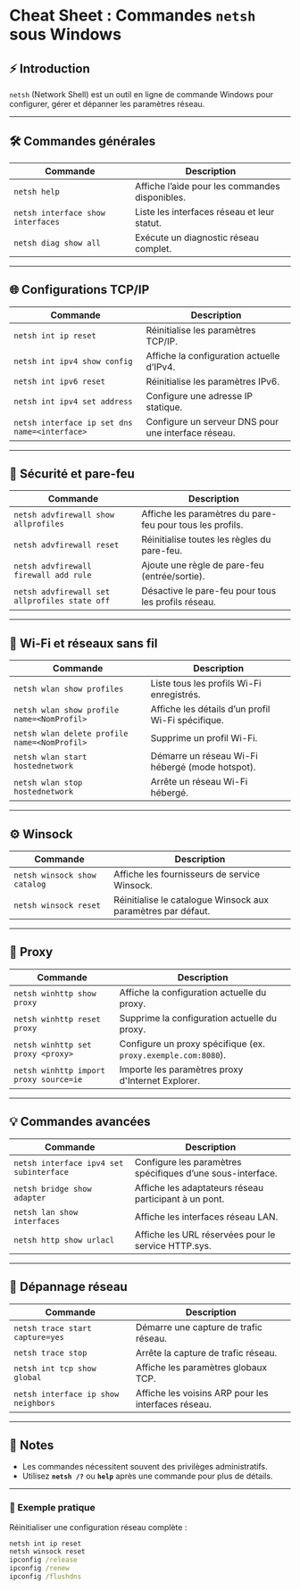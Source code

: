 
# Cheat Sheet : Commandes `netsh` sous Windows

## ⚡ Introduction
`netsh` (Network Shell) est un outil en ligne de commande Windows pour configurer, gérer et dépanner les paramètres réseau.

---

## 🛠️ Commandes générales
| Commande                          | Description                                             |
|-----------------------------------|---------------------------------------------------------|
| `netsh help`                      | Affiche l’aide pour les commandes disponibles.          |
| `netsh interface show interfaces` | Liste les interfaces réseau et leur statut.             |
| `netsh diag show all`             | Exécute un diagnostic réseau complet.                   |

---

## 🌐 Configurations TCP/IP
| Commande                                        | Description                                                                 |
|------------------------------------------------|-----------------------------------------------------------------------------|
| `netsh int ip reset`                           | Réinitialise les paramètres TCP/IP.                                         |
| `netsh int ipv4 show config`                   | Affiche la configuration actuelle d’IPv4.                                   |
| `netsh int ipv6 reset`                         | Réinitialise les paramètres IPv6.                                           |
| `netsh int ipv4 set address`                   | Configure une adresse IP statique.                                          |
| `netsh interface ip set dns name=<interface>`  | Configure un serveur DNS pour une interface réseau.                         |

---

## 🔐 Sécurité et pare-feu
| Commande                                   | Description                                                                |
|-------------------------------------------|----------------------------------------------------------------------------|
| `netsh advfirewall show allprofiles`      | Affiche les paramètres du pare-feu pour tous les profils.                  |
| `netsh advfirewall reset`                 | Réinitialise toutes les règles du pare-feu.                                |
| `netsh advfirewall firewall add rule`     | Ajoute une règle de pare-feu (entrée/sortie).                              |
| `netsh advfirewall set allprofiles state off` | Désactive le pare-feu pour tous les profils réseau.                        |

---

## 🔗 Wi-Fi et réseaux sans fil
| Commande                                        | Description                                                                 |
|------------------------------------------------|-----------------------------------------------------------------------------|
| `netsh wlan show profiles`                     | Liste tous les profils Wi-Fi enregistrés.                                   |
| `netsh wlan show profile name=<NomProfil>`     | Affiche les détails d’un profil Wi-Fi spécifique.                           |
| `netsh wlan delete profile name=<NomProfil>`   | Supprime un profil Wi-Fi.                                                   |
| `netsh wlan start hostednetwork`               | Démarre un réseau Wi-Fi hébergé (mode hotspot).                             |
| `netsh wlan stop hostednetwork`                | Arrête un réseau Wi-Fi hébergé.                                             |

---

## ⚙️ Winsock
| Commande                    | Description                                                                     |
|-----------------------------|---------------------------------------------------------------------------------|
| `netsh winsock show catalog`| Affiche les fournisseurs de service Winsock.                                    |
| `netsh winsock reset`       | Réinitialise le catalogue Winsock aux paramètres par défaut.                    |

---

## 📡 Proxy
| Commande                            | Description                                                                 |
|-------------------------------------|-----------------------------------------------------------------------------|
| `netsh winhttp show proxy`          | Affiche la configuration actuelle du proxy.                                 |
| `netsh winhttp reset proxy`         | Supprime la configuration actuelle du proxy.                                |
| `netsh winhttp set proxy <proxy>`   | Configure un proxy spécifique (ex. `proxy.exemple.com:8080`).               |
| `netsh winhttp import proxy source=ie` | Importe les paramètres proxy d'Internet Explorer.                          |

---

## 💡 Commandes avancées
| Commande                                | Description                                                                 |
|-----------------------------------------|-----------------------------------------------------------------------------|
| `netsh interface ipv4 set subinterface` | Configure les paramètres spécifiques d’une sous-interface.                  |
| `netsh bridge show adapter`             | Affiche les adaptateurs réseau participant à un pont.                       |
| `netsh lan show interfaces`             | Affiche les interfaces réseau LAN.                                          |
| `netsh http show urlacl`                | Affiche les URL réservées pour le service HTTP.sys.                         |

---

## 🛑 Dépannage réseau
| Commande                                  | Description                                                                 |
|-------------------------------------------|-----------------------------------------------------------------------------|
| `netsh trace start capture=yes`           | Démarre une capture de trafic réseau.                                       |
| `netsh trace stop`                        | Arrête la capture de trafic réseau.                                         |
| `netsh int tcp show global`               | Affiche les paramètres globaux TCP.                                         |
| `netsh interface ip show neighbors`       | Affiche les voisins ARP pour les interfaces réseau.                         |

---

## 📘 Notes
- Les commandes nécessitent souvent des privilèges administratifs.
- Utilisez **`netsh /?`** ou **`help`** après une commande pour plus de détails.

---

### 🎯 Exemple pratique
Réinitialiser une configuration réseau complète :
```cmd
netsh int ip reset
netsh winsock reset
ipconfig /release
ipconfig /renew
ipconfig /flushdns
```

